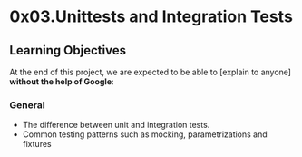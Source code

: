 #   0x03.Unittests and Integration Tests


## Learning Objectives

At the end of this project, we are expected to be able to  [explain to anyone] **without the help of Google**:

  ### General
-   The difference between unit and integration tests.
-   Common testing patterns such as mocking, parametrizations and fixtures
 
